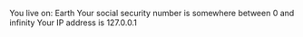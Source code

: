 You live on: Earth
Your social security number is somewhere between 0 and infinity
Your IP address is 127.0.0.1
